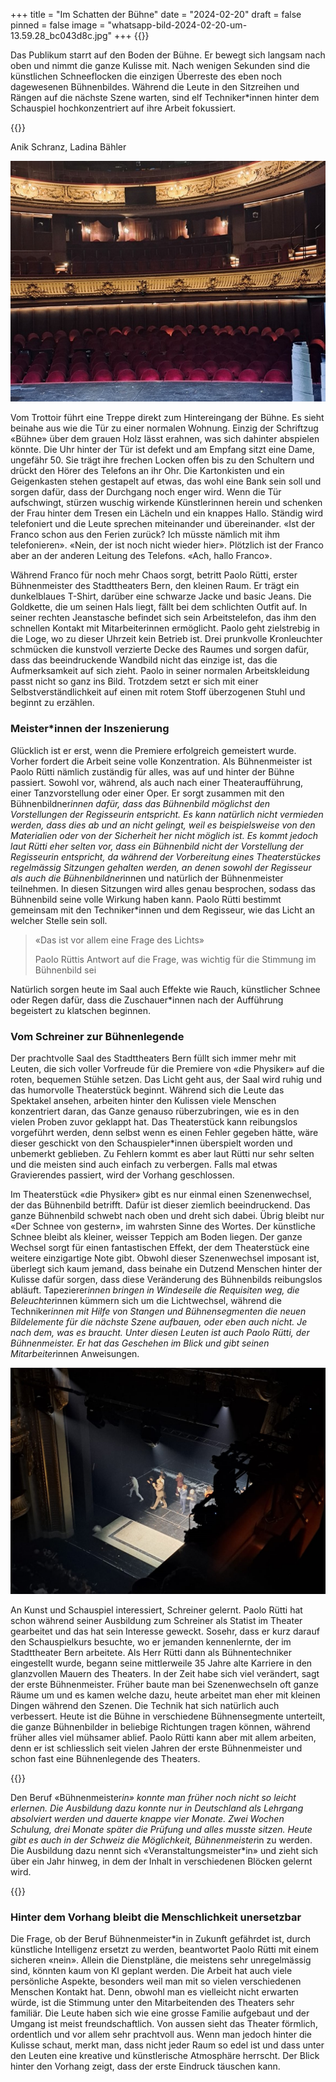 +++
title = "Im Schatten der Bühne"
date = "2024-02-20"
draft = false
pinned = false
image = "whatsapp-bild-2024-02-20-um-13.59.28_bc043d8c.jpg"
+++
{{<lead>}}

Das Publikum starrt auf den Boden der Bühne. Er bewegt sich langsam nach oben und nimmt die ganze Kulisse mit. Nach wenigen Sekunden sind die künstlichen Schneeflocken die einzigen Überreste des eben noch dagewesenen Bühnenbildes. Während die Leute in den Sitzreihen und Rängen auf die nächste Szene warten, sind elf Techniker*innen hinter dem Schauspiel hochkonzentriert auf ihre Arbeit fokussiert. 

{{</lead>}}

Anik Schranz, Ladina Bähler

![Der Blick ins Publikum: Während des Spektakels sind die roten Sitze des Stadttheaters Bern gefüllt mit interessierten Leuten (Bild: Ladina Bähler, Januar 2024)](whatsapp-bild-2024-02-20-um-13.59.28_bc043d8c.jpg)

Vom Trottoir führt eine Treppe direkt zum Hintereingang der Bühne. Es sieht beinahe aus wie die Tür zu einer normalen Wohnung. Einzig der Schriftzug «Bühne» über dem grauen Holz lässt erahnen, was sich dahinter abspielen könnte. Die Uhr hinter der Tür ist defekt und am Empfang sitzt eine Dame, ungefähr 50. Sie trägt ihre frechen Locken offen bis zu den Schultern und drückt den Hörer des Telefons an ihr Ohr. Die Kartonkisten und ein Geigenkasten stehen gestapelt auf etwas, das wohl eine Bank sein soll und sorgen dafür, dass der Durchgang noch enger wird. Wenn die Tür aufschwingt, stürzen wuschig wirkende Künstlerinnen herein und schenken der Frau hinter dem Tresen ein Lächeln und ein knappes Hallo. Ständig wird telefoniert und die Leute sprechen miteinander und übereinander. «Ist der Franco schon aus den Ferien zurück? Ich müsste nämlich mit ihm telefonieren». «Nein, der ist noch nicht wieder hier». Plötzlich ist der Franco aber an der anderen Leitung des Telefons. «Ach, hallo Franco».

Während Franco für noch mehr Chaos sorgt, betritt Paolo Rütti, erster Bühnenmeister des Stadttheaters Bern, den kleinen Raum. Er trägt ein dunkelblaues T-Shirt, darüber eine schwarze Jacke und basic Jeans. Die Goldkette, die um seinen Hals liegt, fällt bei dem schlichten Outfit auf. In seiner rechten Jeanstasche befindet sich sein Arbeitstelefon, das ihm den schnellen Kontakt mit Mitarbeiterinnen ermöglicht. Paolo geht zielstrebig in die Loge, wo zu dieser Uhrzeit kein Betrieb ist. Drei prunkvolle Kronleuchter schmücken die kunstvoll verzierte Decke des Raumes und sorgen dafür, dass das beeindruckende Wandbild nicht das einzige ist, das die Aufmerksamkeit auf sich zieht. Paolo in seiner normalen Arbeitskleidung passt nicht so ganz ins Bild. Trotzdem setzt er sich mit einer Selbstverständlichkeit auf einen mit rotem Stoff überzogenen Stuhl und beginnt zu erzählen.



### Meister*innen der Inszenierung

Glücklich ist er erst, wenn die Premiere erfolgreich gemeistert wurde. Vorher fordert die Arbeit seine volle Konzentration. Als Bühnenmeister ist Paolo Rütti nämlich zuständig für alles, was auf und hinter der Bühne passiert. Sowohl vor, während, als auch nach einer Theateraufführung, einer Tanzvorstellung oder einer Oper. Er sorgt zusammen mit den Bühnenbildner*innen dafür, dass das Bühnenbild möglichst den Vorstellungen der Regisseurin entspricht. Es kann natürlich nicht vermieden werden, dass dies ab und an nicht gelingt, weil es beispielsweise von den Materialien oder von der Sicherheit her nicht möglich ist. Es kommt jedoch laut Rütti eher selten vor, dass ein Bühnenbild nicht der Vorstellung der Regisseurin entspricht, da während der Vorbereitung eines Theaterstückes regelmässig Sitzungen gehalten werden, an denen sowohl der Regisseur als auch die Bühnenbildner*innen und natürlich der Bühnenmeister teilnehmen. In diesen Sitzungen wird alles genau besprochen, sodass das Bühnenbild seine volle Wirkung haben kann. Paolo Rütti bestimmt gemeinsam mit den Techniker*innen und dem Regisseur, wie das Licht an welcher Stelle sein soll.

> «Das ist vor allem eine Frage des Lichts» 
>
> Paolo Rüttis Antwort auf die Frage, was wichtig für die Stimmung im Bühnenbild sei

Natürlich sorgen heute im Saal auch Effekte wie Rauch, künstlicher Schnee oder Regen dafür, dass die Zuschauer*innen nach der Aufführung begeistert zu klatschen beginnen.



### Vom Schreiner zur Bühnenlegende

Der prachtvolle Saal des Stadttheaters Bern füllt sich immer mehr mit Leuten, die sich voller Vorfreude für die Premiere von «die Physiker» auf die roten, bequemen Stühle setzen. Das Licht geht aus, der Saal wird ruhig und das humorvolle Theaterstück beginnt. Während sich die Leute das Spektakel ansehen, arbeiten hinter den Kulissen viele Menschen konzentriert daran, das Ganze genauso rüberzubringen, wie es in den vielen Proben zuvor geklappt hat. Das Theaterstück kann reibungslos vorgeführt werden, denn selbst wenn es einen Fehler gegeben hätte, wäre dieser geschickt von den Schauspieler*innen überspielt worden und unbemerkt geblieben. Zu Fehlern kommt es aber laut Rütti nur sehr selten und die meisten sind auch einfach zu verbergen. Falls mal etwas Gravierendes passiert, wird der Vorhang geschlossen.

Im Theaterstück «die Physiker» gibt es nur einmal einen Szenenwechsel, der das Bühnenbild betrifft. Dafür ist dieser ziemlich beeindruckend. Das ganze Bühnenbild schwebt nach oben und dreht sich dabei. Übrig bleibt nur «Der Schnee von gestern», im wahrsten Sinne des Wortes. Der künstliche Schnee bleibt als kleiner, weisser Teppich am Boden liegen. Der ganze Wechsel sorgt für einen fantastischen Effekt, der dem Theaterstück eine weitere einzigartige Note gibt. Obwohl dieser Szenenwechsel imposant ist, überlegt sich kaum jemand, dass beinahe ein Dutzend Menschen hinter der Kulisse dafür sorgen, dass diese Veränderung des Bühnenbilds reibungslos abläuft. Tapezierer*innen bringen in Windeseile die Requisiten weg, die Beleuchter*innen kümmern sich um die Lichtwechsel, während die Techniker*innen mit Hilfe von Stangen und Bühnensegmenten die neuen Bildelemente für die nächste Szene aufbauen, oder eben auch nicht. Je nach dem, was es braucht. Unter diesen Leuten ist auch Paolo Rütti, der Bühnenmeister. Er hat das Geschehen im Blick und gibt seinen Mitarbeiter*innen Anweisungen.

![Begeisterung im Saal: Die Schauspieler*innen bekommen tosenden Applaus nach der erfolgreichen Premiere von &ldquo;Die Physiker&rdquo;](bild2.jpg)

An Kunst und Schauspiel interessiert, Schreiner gelernt. Paolo Rütti hat schon während seiner Ausbildung zum Schreiner als Statist im Theater gearbeitet und das hat sein Interesse geweckt. Sosehr, dass er kurz darauf den Schauspielkurs besuchte, wo er jemanden kennenlernte, der im Stadttheater Bern arbeitete. Als Herr Rütti dann als Bühnentechniker eingestellt wurde, begann seine mittlerweile 35 Jahre alte Karriere in den glanzvollen Mauern des Theaters. In der Zeit habe sich viel verändert, sagt der erste Bühnenmeister. Früher baute man bei Szenenwechseln oft ganze Räume um und es kamen welche dazu, heute arbeitet man eher mit kleinen Dingen während den Szenen. Die Technik hat sich natürlich auch verbessert. Heute ist die Bühne in verschiedene Bühnensegmente unterteilt, die ganze Bühnenbilder in beliebige Richtungen tragen können, während früher alles viel mühsamer ablief. Paolo Rütti kann aber mit allem arbeiten, denn er ist schliesslich seit vielen Jahren der erste Bühnenmeister und schon fast eine Bühnenlegende des Theaters.

{{<box>}}

Den Beruf «Bühnenmeister*in» konnte man früher noch nicht so leicht erlernen. Die Ausbildung dazu konnte nur in Deutschland als Lehrgang absolviert werden und dauerte knappe vier Monate. Zwei Wochen Schulung, drei Monate später die Prüfung und alles musste sitzen. Heute gibt es auch in der Schweiz die Möglichkeit, Bühnenmeister*in zu werden. Die Ausbildung dazu nennt sich «Veranstaltungsmeister*in» und zieht sich über ein Jahr hinweg, in dem der Inhalt in verschiedenen Blöcken gelernt wird.

{{</box>}}



### Hinter dem Vorhang bleibt die Menschlichkeit unersetzbar

Die Frage, ob der Beruf Bühnenmeister*in in Zukunft gefährdet ist, durch künstliche Intelligenz ersetzt zu werden, beantwortet Paolo Rütti mit einem sicheren «nein». Allein die Dienstpläne, die meistens sehr unregelmässig sind, könnten kaum von KI geplant werden. Die Arbeit hat auch viele persönliche Aspekte, besonders weil man mit so vielen verschiedenen Menschen Kontakt hat. Denn, obwohl man es vielleicht nicht erwarten würde, ist die Stimmung unter den Mitarbeitenden des Theaters sehr familiär. Die Leute haben sich wie eine grosse Familie aufgebaut und der Umgang ist meist freundschaftlich. Von aussen sieht das Theater förmlich, ordentlich und vor allem sehr prachtvoll aus. Wenn man jedoch hinter die Kulisse schaut, merkt man, dass nicht jeder Raum so edel ist und dass unter den Leuten eine kreative und künstlerische Atmosphäre herrscht. Der Blick hinter den Vorhang zeigt, dass der erste Eindruck täuschen kann.